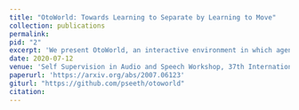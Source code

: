 ```yaml
---
title: "OtoWorld: Towards Learning to Separate by Learning to Move"
collection: publications
permalink: 
pid: "2"
excerpt: 'We present OtoWorld, an interactive environment in which agents must learn to listen in order to solve navigational tasks. The purpose of OtoWorld is to facilitate reinforcement learning research in computer audition, where agents must learn to listen to the world around them to navigate. OtoWorld is built on three open source libraries: OpenAI Gym for environment and agent interaction, PyRoomAcoustics for ray-tracing and acoustics simulation, and nussl for training deep computer audition models. OtoWorld is the audio analogue of GridWorld, a simple navigation game. OtoWorld can be easily extended to more complex environments and games. To solve one episode of OtoWorld, an agent must move towards each sounding source in the auditory scene and "turn it off". The agent receives no other input than the current sound of the room. The sources are placed randomly within the room and can vary in number. The agent receives a reward for turning off a source. We present preliminary results on the ability of agents to win at OtoWorld. OtoWorld is open-source and available.'
date: 2020-07-12
venue: 'Self Supervision in Audio and Speech Workshop, 37th International Conference on Machine Learning, Vienna, Austria (ICML 2020)'
paperurl: 'https://arxiv.org/abs/2007.06123'
giturl: "https://github.com/pseeth/otoworld"
citation: 
---
```

